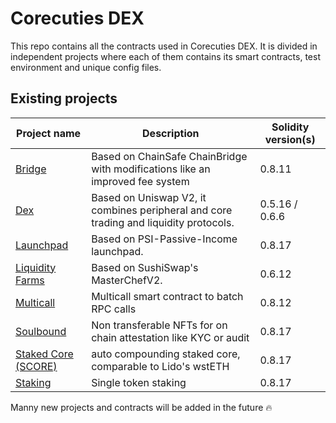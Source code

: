 # Corecuties DEX
This repo contains all the contracts used in Corecuties DEX. It is divided in independent projects where each of them contains its smart contracts, test environment and unique config files.

## Existing projects


| Project name                                  | Description                                                                           | Solidity version(s) |
|-----------------------------------------------|---------------------------------------------------------------------------------------|---------------------|
| [Bridge](./projects/bridge)                   | Based on ChainSafe ChainBridge with modifications like an improved fee system         | 0.8.11              |
| [Dex](./projects/dex)                         | Based on Uniswap V2, it combines peripheral and core trading and liquidity protocols. | 0.5.16 / 0.6.6      |
| [Launchpad](./projects/launchpad)             | Based on PSI-Passive-Income launchpad.                                                | 0.8.17              |
| [Liquidity Farms](./projects/liquidity-farms) | Based on SushiSwap's MasterChefV2.                                                    | 0.6.12              |
| [Multicall](./projects/multicall)             | Multicall smart contract to batch RPC calls                                           | 0.8.12              |
| [Soulbound](./projects/soulbound)             | Non transferable NFTs for on chain attestation like KYC or audit                      | 0.8.17              |
| [Staked Core (SCORE)](./projects/staked-core) | auto compounding staked core, comparable to Lido's wstETH                             | 0.8.17              |
| [Staking](./projects/staking)                 | Single token staking                                                                  | 0.8.17              |

Manny new projects and contracts will be added in the future 🔥
